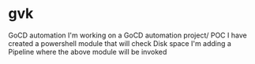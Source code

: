 # gvk
GoCD automation
I'm working on a GoCD automation project/ POC
I have created a powershell module that will check Disk space
I'm adding a Pipeline where the above module will be invoked
